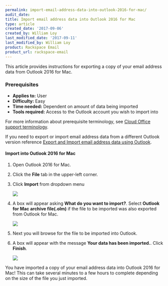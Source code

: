 ```yaml
---
permalink: import-email-address-data-into-outlook-2016-for-mac/
audit_date:
title: Import email address data into Outlook 2016 for Mac
type: article
created_date: '2017-09-06'
created_by: William Loy
last_modified_date: '2017-09-11'
last_modified_by: William Loy
product: Rackspace Email
product_url: rackspace-email
---
```


This article provides instructions for exporting a copy of your email address data from Outlook 2016 for Mac.

### Prerequisites

- **Applies to:** User
- **Difficulty:** Easy
- **Time needed:** Dependent on amount of data being imported
- **Tools required:**  Access to the Outlook account you wish to import into

For more information about prerequisite terminology, see [Cloud Office support terminology](/how-to/cloud-office-support-terminology/).

If you need to export or import email address data from a different Outlook version reference [Export and Import email address data using Outlook](/how-to/export-and-import-email-address-data-using-outlook).

#### Import into Outlook 2016 for Mac

1. Open Outlook 2016 for Mac.
1. Click the **File** tab in the upper-left corner.
2. Click **Import** from dropdown menu

    <img src="{% asset_path rackspace-email/import-email-address-data-into-outlook-2016-for-mac/file_options2016.png %}" />

3. A box will appear asking **What do you want to import?**. Select **Outlook for Mac archive file(.olm)** if the file to be imported was also exported from Outlook for Mac.

    <img src="{% asset_path rackspace-email/import-email-address-data-into-outlook-2016-for-mac/import_file_type2016.png %}" />

4. Next you will browse for the file to be imported into Outlook.
5. A box will appear with the message **Your data has been imported.**. Click **Finish**.

    <img src="{% asset_path rackspace-email/import-email-address-data-into-outlook-2016-for-mac/import_finish2016.png %}" />

You have imported a copy of your email address data into Outlook 2016 for Mac! This can take several minutes to a few hours to complete depending on the size of the file you just imported.
